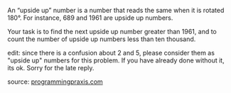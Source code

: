 <div class="md"><p>An “upside up” number is a number that reads the same when it is rotated 180°. For instance, 689 and 1961 are upside up numbers.</p>
<p>Your task is to find the next upside up number greater than 1961, and to count the number of upside up numbers less than ten thousand.</p>
<p>edit: since there is a confusion about 2 and 5, please consider them as "upside up" numbers for this problem. If you have already done without it, its ok. Sorry for the late reply.</p>
<p>source: <a href="http://www.google.co.in/url?sa=t&amp;rct=j&amp;q=upside%20up%E2%80%9D%20number&amp;source=web&amp;cd=2&amp;ved=0CFEQFjAB&amp;url=http%3A%2F%2Fprogrammingpraxis.com%2F2011%2F05%2F27%2Fupside-up%2F&amp;ei=wrr2T56NMomzrAfX4pnNBg&amp;usg=AFQjCNHVzzhJ9ACMpif6wMA5YTbnkOq_Gg">programmingpraxis.com</a></p>
</div>
